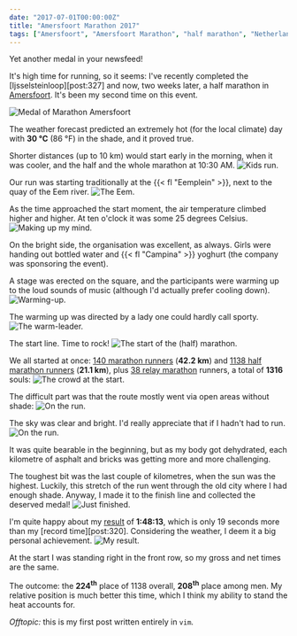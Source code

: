 ```yaml
---
date: "2017-07-01T00:00:00Z"
title: "Amersfoort Marathon 2017"
tags: ["Amersfoort", "Amersfoort Marathon", "half marathon", "Netherlands", "running", "sport"]
---
```


Yet another medal in your newsfeed!

It's high time for running, so it seems: I've recently completed the [Ijsselsteinloop][post:327] and now, two weeks later, a half marathon in [Amersfoort](https://www.marathonamersfoort.nl/). It's been my second time on this event.

<!--more-->

![](img:1.bp.blogspot.com/-gyOp8RmGtVk/WVd5owtc6WI/AAAAAAAAqNE/5LQ5NUjPWmsK0X61e9L2E37tBAOt-xyYwCKgBGAs/s1600/dsc05357.picasaweb.jpg:a "Medal of Marathon Amersfoort")

The weather forecast predicted an extremely hot (for the local climate) day with **30 °C** (86 °F) in the shade, and it proved true.

Shorter distances (up to 10 km) would start early in the morning, when it was cooler, and the half and the whole marathon at 10:30 AM.
![](img:2.bp.blogspot.com/-wp24Ud3JgJs/WVd5o1iLT_I/AAAAAAAAqNE/uEuLQ0GxZoYv5HlwuY4k1Rv-0sY5Ce2cwCKgBGAs/s1600/20170618_092336.picasaweb.jpg:a "Kids run.")

Our run was starting traditionally at the {{< fl "Eemplein" >}}, next to the quay of the Eem river.
![](img:4.bp.blogspot.com/-wBXmiOPT5F0/WVd5o6liomI/AAAAAAAAqNE/vgneHIOyKEMMoPMwPOvOLh2V1Ahn3oklwCKgBGAs/s1600/20170618_093347.picasaweb.jpg:a "The Eem.")

As the time approached the start moment, the air temperature climbed higher and higher. At ten o'clock it was some 25 degrees Celsius.
![](img:2.bp.blogspot.com/-4tvkCBcY3SM/WVd5o1kUpdI/AAAAAAAAqNE/yoNDJ7Oo2-cGumHQCcr8bNGPgXpaoQFjgCKgBGAs/s1600/20170618_093418.picasaweb.jpg:a "Making up my mind.")

On the bright side, the organisation was excellent, as always. Girls were handing out bottled water and {{< fl "Campina" >}} yoghurt (the company was sponsoring the event).

A stage was erected on the square, and the participants were warming up to the loud sounds of music (although I'd actually prefer cooling down).
![](img:1.bp.blogspot.com/-FbRuomLnLGQ/WVd5o2DxhnI/AAAAAAAAqNE/MrA4JXlLjmoMButvo1UjQRFZ01hF5EPJQCKgBGAs/s1600/20170618_094847.picasaweb.jpg:a "Warming-up.")

The warming up was directed by a lady one could hardly call sporty.
![](img:3.bp.blogspot.com/-8VI3f-8V5i0/WVd5o-iqWfI/AAAAAAAAqNE/TJhcspr6uc0mfoEAFw8tUau-VTYh2feBwCKgBGAs/s1600/20170618_094858.picasaweb.jpg:a "The warm-leader.")

The start line. Time to rock!
![](img:2.bp.blogspot.com/-6cxARr5D9zU/WVd5ozQzhPI/AAAAAAAAqNE/kiGkDbURUJ0PRZ9nyYAOXhN3U_U0-Gx1wCKgBGAs/s1600/20170618_102619.picasaweb.jpg:a "The start of the (half) marathon.")

We all started at once: [140 marathon runners](https://results.sporthive.com/events/6280399465689907200/races/395733) (**42.2 km**) and [1138 half marathon runners](https://results.sporthive.com/events/6280399465689907200/races/395734) (**21.1 km**), plus [38 relay marathon](https://results.sporthive.com/events/6280399465689907200/races/414813) runners, a total of **1316** souls:
![](img:1.bp.blogspot.com/-iSQtI0ItWfo/WVd5o6PONDI/AAAAAAAAqNE/A5IL4EYoDUIWxNRmGdPUVSeyYKWbWrTjwCKgBGAs/s1600/20170618_102611.picasaweb.jpg:a "The crowd at the start.")

The difficult part was that the route mostly went via open areas without shade:
![](img:3.bp.blogspot.com/-FlkYfS9LTVQ/WVd5o-SjFQI/AAAAAAAAqNE/faJHEDi1kPE6i0mlJ4IztJ93tTI9irp4QCKgBGAs/s1600/20170618_110925.picasaweb.jpg:a "On the run.")

The sky was clear and bright. I'd really appreciate that if I hadn't had to run.
![](img:3.bp.blogspot.com/-2YmLQqGQks4/WVd5o086egI/AAAAAAAAqNE/I5F2xGXxPI865lkwnLEim-WMjke495OHwCKgBGAs/s1600/20170618_110929.picasaweb.jpg:a "On the run.")

It was quite bearable in the beginning, but as my body got dehydrated, each kilometre of asphalt and bricks was getting more and more challenging.

The toughest bit was the last couple of kilometres, when the sun was the highest. Luckily, this stretch of the run went through the old city where I had enough shade. Anyway, I made it to the finish line and collected the deserved medal!
![](img:3.bp.blogspot.com/-Uaj0gGABPog/WVd5o6TU6tI/AAAAAAAAqNE/EU9t0erDERoAIM9iVGzhvS1jAfWCJLeswCKgBGAs/s1600/20170618_122037.picasaweb.jpg:a "Just finished.")

I'm quite happy about my [result](https://results.sporthive.com/events/6280399465689907200/races/395734/bib/878) of **1:48:13**, which is only 19 seconds more than my [record time][post:320]. Considering the weather, I deem it a big personal achievement.
![](img:4.bp.blogspot.com/-nMFo5vRaEIE/WVeJHSlUWcI/AAAAAAAAqOM/Mx5M1bFY8QcT6nwI5BpW2fk6RGpzNuUdQCKgBGAs/s1600/marathon-amersfoort-2017-results.picasaweb.png:a "My result.")

At the start I was standing right in the front row, so my gross and net times are the same.

The outcome: the **224<sup>th</sup>** place of 1138 overall, **208<sup>th</sup>** place among men. My relative position is much better this time, which I think my ability to stand the heat accounts for.

*Offtopic:* this is my first post written entirely in `vim`.
